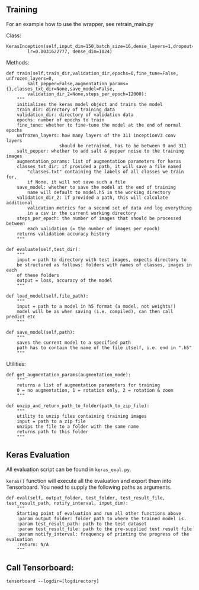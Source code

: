 ## Training
For an example how to use the wrapper, see retrain_main.py

Class:

    KerasInception(self,input_dim=150,batch_size=16,dense_layers=1,dropout=None,
            lr=0.0031622777, dense_dim=1024)

Methods:

    def train(self,train_dir,validation_dir,epochs=0,fine_tune=False, unfrozen_layers=0,
            salt_pepper=False,augmentation_params={},classes_txt_dir=None,save_model=False,
            validation_dir_2=None,steps_per_epoch=12000):
        """
        initializes the keras model object and trains the model
        train_dir: directory of training data
        validation_dir: directory of validation data
        epochs: number of epochs to train
        fine_tune: whether to fine-tune the model at the end of normal epochs
        unfrozen_layers: how many layers of the 311 inceptionV3 conv layers
                        should be retrained, has to be between 0 and 311
        salt_pepper: whether to add salt & pepper noise to the training images
        augmentation_params: list of augmentation parameters for keras
        classes_txt_dir: if provided a path, it will save a file named
            "classes.txt" containing the labels of all classes we train for,
            if None, it will not save such a file
        save_model: whether to save the model at the end of training
            name will default to model.h5 in the working directory
        validation_dir_2: if provided a path, this will calculate additional
            validation metrics for a second set of data and log everything
            in a csv in the current working directory
        steps_per_epoch: the number of images that should be processed between
            each validation (= the number of images per epoch)
        returns validation accuracy history
        """

    def evaluate(self,test_dir):
        """
        input = path to directory with test images, expects directory to
        be structured as follows: folders with names of classes, images in each
        of these folders
        output = loss, accuracy of the model
        """

    def load_model(self,file_path):
        """
        input = path to a model in h5 format (a model, not weights!)
        model will be as when saving (i.e. compiled), can then call predict etc
        """

    def save_model(self,path):
        """
        saves the current model to a specified path
        path has to contain the name of the file itself, i.e. end in ".h5"
        """

Utilities:

    def get_augmentation_params(augmentation_mode):
        """
        returns a list of augmentation parameters for training
        0 = no augmentation, 1 = rotation only, 2 = rotation & zoom
        """

    def unzip_and_return_path_to_folder(path_to_zip_file):
        """
        utility to unzip files containing training images
        input = path to a zip file
        unzips the file to a folder with the same name
        returns path to this folder
        """

## Keras Evaluation

All evaluation script can be found in `keras_eval.py`.

`keras()` function will execute all the evaluation and export them into Tensorboard. You need to supply the following paths as arguments.

    def eval(self, output_folder, test_folder, test_result_file, test_result_path, notify_interval, input_dim):
        """
        Starting point of evaluation and run all other functions above
        :param output_folder: folder path to where the trained model is.
        :param test_result_path: path to the test dataset
        :param test_result_file: path to the pre-supplied test result file
        :param notify_interval: frequency of printing the progress of the evaluation
        :return: N/A
        """

## Call Tensorboard:
```tensorboard --logdir=[logdirectory]```
